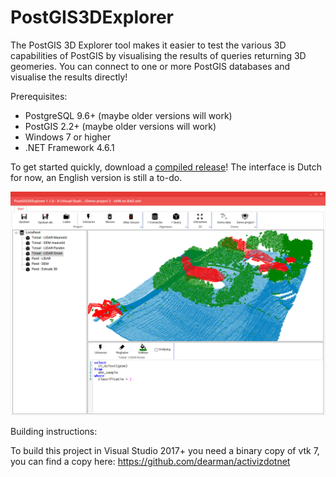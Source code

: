 # PostGIS3DExplorer

The PostGIS 3D Explorer tool makes it easier to test the various 3D capabilities of PostGIS by visualising the results of queries returning 3D geomeries.
You can connect to one or more PostGIS databases and visualise the results directly!

Prerequisites:
- PostgreSQL 9.6+ (maybe older versions will work)
- PostGIS 2.2+ (maybe older versions will work)
- Windows 7 or higher
- .NET Framework 4.6.1

To get started quickly, download a [compiled release](../../releases)!
The interface is Dutch for now, an English version is still a to-do.

![alt text](PostGIS3DExplorer/Screenshots/screenshot1.png "First version")

Building instructions:

To build this project in Visual Studio 2017+ you need a binary copy of vtk 7, you can find a copy here:
https://github.com/dearman/activizdotnet
